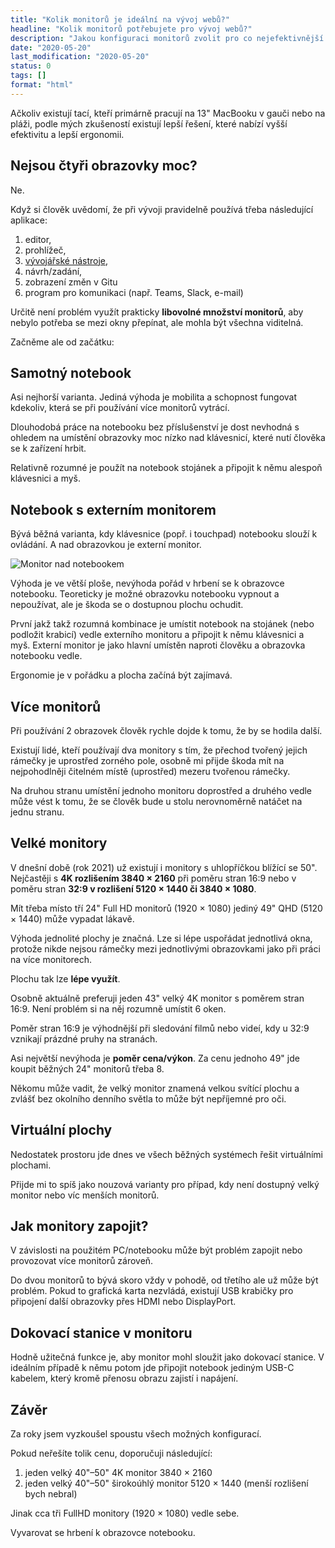 ```yaml
---
title: "Kolik monitorů je ideální na vývoj webů?"
headline: "Kolik monitorů potřebujete pro vývoj webů?"
description: "Jakou konfiguraci monitorů zvolit pro co nejefektivnější vývoj webů."
date: "2020-05-20"
last_modification: "2020-05-20"
status: 0
tags: []
format: "html"
---
```


<p>Ačkoliv existují tací, kteří primárně pracují na 13" MacBooku v gauči nebo na pláži, podle mých zkušeností existují lepší řešení, které nabízí vyšší efektivitu a lepší ergonomii.</p>





<h2 id="ctyri">Nejsou čtyři obrazovky moc?</h2>

<p>Ne.</p>

<p>Když si člověk uvědomí, že při vývoji pravidelně používá třeba následující aplikace:</p>

<ol>
  <li>editor,</li>
  <li>prohlížeč,</li>
  <li><a href="/vyvojarske-nastroje">vývojářské nástroje</a>,</li>
  <li>návrh/zadání,</li>
  <li>zobrazení změn v Gitu</li>
  <li>program pro komunikaci (např. Teams, Slack, e-mail)</li>
</ol>




<p>Určitě není problém využít prakticky <b>libovolné množství monitorů</b>, aby nebylo potřeba se mezi okny přepínat, ale mohla být všechna viditelná.</p>

<p>Začněme ale od začátku:</p>


<h2 id="notebook">Samotný notebook</h2>

<p>Asi nejhorší varianta. Jediná výhoda je mobilita a schopnost fungovat kdekoliv, která se při používání více monitorů vytrácí.</p>

<p>Dlouhodobá práce na notebooku bez příslušenství je dost nevhodná s ohledem na umístění obrazovky moc nízko nad klávesnicí, které nutí člověka se k zařízení hrbit.</p>


<p>Relativně rozumné je použít na notebook stojánek a připojit k němu alespoň klávesnici a myš.</p>


<h2 id="notebook-monitor">Notebook s externím monitorem</h2>

<p>Bývá běžná varianta, kdy klávesnice (popř. i touchpad) notebooku slouží k ovládání. A nad obrazovkou je externí monitor.</p>

<p><img src="/files/monitory/monitor-nad-notebookem.png" alt="Monitor nad notebookem" class="border"></p>

<p>Výhoda je ve větší ploše, nevýhoda pořád v hrbení se k obrazovce notebooku. Teoreticky je možné obrazovku notebooku vypnout a nepoužívat, ale je škoda se o dostupnou plochu ochudit.</p>






<p>První jakž takž rozumná kombinace je umístit notebook na stojánek (nebo podložit krabicí) vedle externího monitoru a připojit k němu klávesnici a myš. Externí monitor je jako hlavní umístěn naproti člověku a obrazovka notebooku vedle.</p>

<p>Ergonomie je v pořádku a plocha začíná být zajímavá.</p>






<h2 id="vice-monitoru">Více monitorů</h2>

<p>Při používání 2 obrazovek člověk rychle dojde k tomu, že by se hodila další.</p>


<p>Existují lidé, kteří používají dva monitory s tím, že přechod tvořený jejich rámečky je uprostřed zorného pole, osobně mi přijde škoda mít na nejpohodlněji čitelném místě (uprostřed) mezeru tvořenou rámečky.</p>

<p>Na druhou stranu umístění jednoho monitoru doprostřed a druhého vedle může vést k tomu, že se člověk bude u stolu nerovnoměrně natáčet na jednu stranu.</p>










<h2 id="velke-monitory">Velké monitory</h2>

<p>V dnešní době (rok 2021) už existují i monitory s uhlopříčkou blížící se 50". Nejčastěji s <b>4K rozlišením 3840 × 2160</b> při poměru stran 16:9 nebo v poměru stran <b>32:9 v rozlišení 5120 × 1440 či 3840 × 1080</b>.</p>

<p>Mít třeba místo tří 24" Full HD monitorů (1920 × 1080) jediný 49" QHD (5120 × 1440) může vypadat lákavě.</p>


<p>Výhoda jednolité plochy je značná. Lze si lépe uspořádat jednotlivá okna, protože nikde nejsou rámečky mezi jednotlivými obrazovkami jako při práci na více monitorech.</p>

<p>Plochu tak lze <b>lépe využít</b>.</p>

<p>Osobně aktuálně preferuji jeden 43" velký 4K monitor s poměrem stran 16:9. Není problém si na něj rozumně umístit 6 oken.</p>


<p>Poměr stran 16:9 je výhodnější při sledování filmů nebo videí, kdy u 32:9 vznikají prázdné pruhy na stranách.</p>

<p>Asi největší nevýhoda je <b>poměr cena/výkon</b>. Za cenu jednoho 49" jde koupit běžných 24" monitorů třeba 8.</p>

<p>Někomu může vadit, že velký monitor znamená velkou svítící plochu a zvlášť bez okolního denního světla to může být nepříjemné pro oči.</p>








<h2 id="virtualni-plochy">Virtuální plochy</h2>

<p>Nedostatek prostoru jde dnes ve všech běžných systémech řešit virtuálními plochami.</p>

<p>Přijde mi to spíš jako nouzová varianty pro případ, kdy není dostupný velký monitor nebo víc menších monitorů.</p>







<h2 id="jak-zapojit">Jak monitory zapojit?</h2>

<p>V závislosti na použitém PC/notebooku může být problém zapojit nebo provozovat více monitorů zároveň.</p>

<p>Do dvou monitorů to bývá skoro vždy v pohodě, od třetího ale už může být problém. Pokud to grafická karta nezvládá, existují USB krabičky pro připojení další obrazovky přes HDMI nebo DisplayPort.</p>




<h2 id="dokovaci-stanice">Dokovací stanice v monitoru</h2>

<p>Hodně užitečná funkce je, aby monitor mohl sloužit jako dokovací stanice. V ideálním případě k němu potom jde připojit notebook jediným USB-C kabelem, který kromě přenosu obrazu zajistí i napájení.</p>






<h2 id="zaver">Závěr</h2>

<p>Za roky jsem vyzkoušel spoustu všech možných konfigurací.</p>

<p>Pokud neřešíte tolik cenu, doporučuji následující:</p>

<ol>
  <li>
    jeden velký 40"–50" 4K monitor 3840 × 2160
  </li>
  <li>
    jeden velký 40"–50" širokoúhlý monitor 5120 × 1440 (menší rozlišení bych nebral)
  </li>
</ol>

<p>Jinak cca tři FullHD monitory (1920 × 1080) vedle sebe.</p>

<p>Vyvarovat se hrbení k obrazovce notebooku.</p>